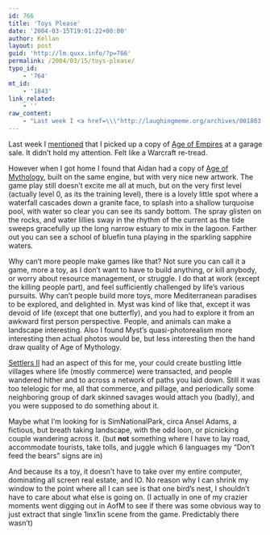 ```yaml
---
id: 766
title: 'Toys Please'
date: '2004-03-15T19:01:22+00:00'
author: Kellan
layout: post
guid: 'http://lm.quxx.info/?p=766'
permalink: /2004/03/15/toys-please/
typo_id:
    - '764'
mt_id:
    - '1843'
link_related:
    - ''
raw_content:
    - "Last week I <a href=\\\"http://laughingmeme.org/archives/001803.html#001803\\\">mentioned</a> that I picked up a copy of <a href=\\\"http://www.microsoft.com/games/empires/\\\">Age of Empires</a> at a garage sale.  It didn\\'t hold my attention.  Felt like a Warcraft re-tread.  \n\nHowever when I got home I found that Aidan had a copy of <a href=\\\"http://www.microsoft.com/games/ageofmythology/greek_home.asp\\\">Age of Mythology</a>, built on the same engine, but with very nice new artwork.  The game play still doesn\\'t excite me all at much, but on the very first level (actually level 0, as its the training level), there is a lovely little spot where a waterfall cascades down a granite face, to splash into a shallow turquoise pool, with water so clear you can see its sandy bottom.  The spray glisten on the rocks, and water lillies sway in the rhythm of the current as the tide sweeps gracefully up the long narrow estuary to mix in the lagoon.  Farther out you can see a school of bluefin tuna playing in the sparkling sapphire waters.\n\nWhy can\\'t more people make games like that?  Not sure you can call it a game, more a toy, as I don\\'t want to have to build anything, or kill anybody, or worry about resource management, or struggle.  I do that at work (except the killing people part), and feel sufficiently challenged by life\\'s various pursuits. Why can\\'t people build more toys, more Mediterranean paradises to be explored, and delighted in.\nMyst was kind of like that, except it was devoid of life (except that one butterfly), and you had to explore it from an awkward first person perspective.  People, and animals can make a landscape interesting.  Also I found Myst\\'s quasi-photorealism more interesting then actual photos would be, but less interesting then the hand draw quality of Age of Mythology.\n\n<a href=\\\"http://www.bluebyte.net/settlers4/products/series.asp?id=\\\">Settlers II</a> had an aspect of this for me, your could create bustling little villages where life (mostly commerce) were transacted, and people wandered hither and to across a network of paths you laid down.  Still it was too telelogic for me, all that commerce, and pillage, and periodically some neighboring group of dark skinned savages would attach you (badly), and you were supposed to do something about it. \n\nMaybe what I\\'m looking for is SimNationalPark, circa Ansel Adams, a fictious, but breath taking landscape, with the odd loon, or picnicking couple wandering across it. (but <b>not</b> something where I have to lay road, accommodate tourists, take tolls, and juggle which 6 languages my \\\"Don\\'t feed the bears\\\" signs are in)\n\nAnd because its a toy, it doesn\\'t have to take over my entire computer, dominating all screen real estate, and IO.  No reason why I can shrink my window to the point where all I can see is that one bird\\'s nest, I shouldn\\'t have to care about what else is going on. (I actually in one of my crazier moments went digging out in AofM to see if there was some obvious way to just extract that single 1inx1in scene from the game. Predictably there wasn\\'t)"
---
```


Last week I [mentioned](http://laughingmeme.org/archives/001803.html#001803) that I picked up a copy of [Age of Empires](http://www.microsoft.com/games/empires/) at a garage sale. It didn’t hold my attention. Felt like a Warcraft re-tread.

However when I got home I found that Aidan had a copy of [Age of Mythology](http://www.microsoft.com/games/ageofmythology/greek_home.asp), built on the same engine, but with very nice new artwork. The game play still doesn’t excite me all at much, but on the very first level (actually level 0, as its the training level), there is a lovely little spot where a waterfall cascades down a granite face, to splash into a shallow turquoise pool, with water so clear you can see its sandy bottom. The spray glisten on the rocks, and water lillies sway in the rhythm of the current as the tide sweeps gracefully up the long narrow estuary to mix in the lagoon. Farther out you can see a school of bluefin tuna playing in the sparkling sapphire waters.

Why can’t more people make games like that? Not sure you can call it a game, more a toy, as I don’t want to have to build anything, or kill anybody, or worry about resource management, or struggle. I do that at work (except the killing people part), and feel sufficiently challenged by life’s various pursuits. Why can’t people build more toys, more Mediterranean paradises to be explored, and delighted in. Myst was kind of like that, except it was devoid of life (except that one butterfly), and you had to explore it from an awkward first person perspective. People, and animals can make a landscape interesting. Also I found Myst’s quasi-photorealism more interesting then actual photos would be, but less interesting then the hand draw quality of Age of Mythology.

[Settlers II](http://www.bluebyte.net/settlers4/products/series.asp?id=) had an aspect of this for me, your could create bustling little villages where life (mostly commerce) were transacted, and people wandered hither and to across a network of paths you laid down. Still it was too telelogic for me, all that commerce, and pillage, and periodically some neighboring group of dark skinned savages would attach you (badly), and you were supposed to do something about it.

Maybe what I’m looking for is SimNationalPark, circa Ansel Adams, a fictious, but breath taking landscape, with the odd loon, or picnicking couple wandering across it. (but **not** something where I have to lay road, accommodate tourists, take tolls, and juggle which 6 languages my “Don’t feed the bears” signs are in)

And because its a toy, it doesn’t have to take over my entire computer, dominating all screen real estate, and IO. No reason why I can shrink my window to the point where all I can see is that one bird’s nest, I shouldn’t have to care about what else is going on. (I actually in one of my crazier moments went digging out in AofM to see if there was some obvious way to just extract that single 1inx1in scene from the game. Predictably there wasn’t)